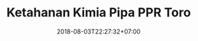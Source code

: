 ---
title: "Ketahanan Kimia Pipa PPR Toro"
date: 2018-08-03T22:27:32+07:00
draft: false
layout: "index"
---